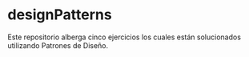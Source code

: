 # designPatterns
Este repositorio alberga cinco ejercicios los cuales están solucionados utilizando Patrones de Diseño.
